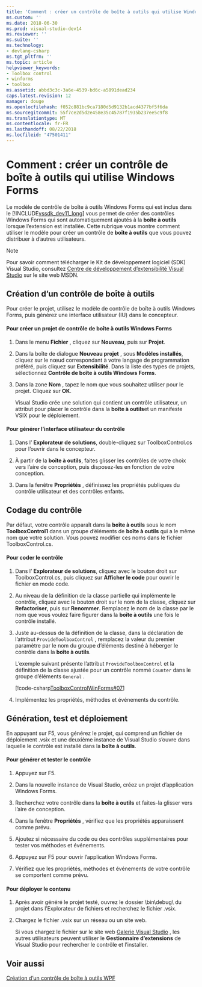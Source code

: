 ```yaml
---
title: 'Comment : créer un contrôle de boîte à outils qui utilise Windows Forms | Microsoft Docs'
ms.custom: ''
ms.date: 2018-06-30
ms.prod: visual-studio-dev14
ms.reviewer: ''
ms.suite: ''
ms.technology:
- devlang-csharp
ms.tgt_pltfrm: ''
ms.topic: article
helpviewer_keywords:
- Toolbox control
- winforms
- toolbox
ms.assetid: abbd3c3c-3a6e-4539-bd6c-a5891dead234
caps.latest.revision: 12
manager: douge
ms.openlocfilehash: f052c881bc9ca7180d5d9132b1acd4377bf5f6da
ms.sourcegitcommit: 55f7ce2d5d2e458e35c45787f1935b237ee5c9f8
ms.translationtype: MT
ms.contentlocale: fr-FR
ms.lasthandoff: 08/22/2018
ms.locfileid: "47501411"
---
```

# <a name="how-to-create-a-toolbox-control-that-uses-windows-forms"></a>Comment : créer un contrôle de boîte à outils qui utilise Windows Forms
Le modèle de contrôle de boîte à outils Windows Forms qui est inclus dans le [!INCLUDE[vssdk_dev11_long](../includes/vssdk-dev11-long-md.md)] vous permet de créer des contrôles Windows Forms qui sont automatiquement ajoutés à la **boîte à outils** lorsque l’extension est installée. Cette rubrique vous montre comment utiliser le modèle pour créer un contrôle de **boîte à outils** que vous pouvez distribuer à d’autres utilisateurs.  
  
> [!NOTE]
>  Pour savoir comment télécharger le Kit de développement logiciel (SDK) Visual Studio, consultez [Centre de développement d’extensibilité Visual Studio](http://go.microsoft.com/fwlink/?linkid=121964) sur le site web MSDN.  
  
## <a name="creating-a-toolbox-control"></a>Création d’un contrôle de boîte à outils  
 Pour créer le projet, utilisez le modèle de contrôle de boîte à outils Windows Forms, puis générez une interface utilisateur (IU) dans le concepteur.  
  
#### <a name="to-create-a-windows-forms-toolbox-control-project"></a>Pour créer un projet de contrôle de boîte à outils Windows Forms  
  
1.  Dans le menu **Fichier** , cliquez sur **Nouveau**, puis sur **Projet**.  
  
2.  Dans la boîte de dialogue **Nouveau projet** , sous **Modèles installés**, cliquez sur le nœud correspondant à votre langage de programmation préféré, puis cliquez sur **Extensibilité**. Dans la liste des types de projets, sélectionnez **Contrôle de boîte à outils Windows Forms**.  
  
3.  Dans la zone **Nom** , tapez le nom que vous souhaitez utiliser pour le projet. Cliquez sur **OK**.  
  
     Visual Studio crée une solution qui contient un contrôle utilisateur, un attribut pour placer le contrôle dans la **boîte à outils**et un manifeste VSIX pour le déploiement.  
  
#### <a name="to-build-the-control-ui"></a>Pour générer l’interface utilisateur du contrôle  
  
1.  Dans l’ **Explorateur de solutions**, double-cliquez sur ToolboxControl.cs pour l’ouvrir dans le concepteur.  
  
2.  À partir de la **boîte à outils**, faites glisser les contrôles de votre choix vers l’aire de conception, puis disposez-les en fonction de votre conception.  
  
3.  Dans la fenêtre **Propriétés** , définissez les propriétés publiques du contrôle utilisateur et des contrôles enfants.  
  
## <a name="coding-the-control"></a>Codage du contrôle  
 Par défaut, votre contrôle apparaît dans la **boîte à outils** sous le nom **ToolboxControl1** dans un groupe d’éléments de **boîte à outils** qui a le même nom que votre solution. Vous pouvez modifier ces noms dans le fichier ToolboxControl.cs.  
  
#### <a name="to-code-the-control"></a>Pour coder le contrôle  
  
1.  Dans l’ **Explorateur de solutions**, cliquez avec le bouton droit sur ToolboxControl.cs, puis cliquez sur **Afficher le code** pour ouvrir le fichier en mode code.  
  
2.  Au niveau de la définition de la classe partielle qui implémente le contrôle, cliquez avec le bouton droit sur le nom de la classe, cliquez sur **Refactoriser**, puis sur **Renommer**. Remplacez le nom de la classe par le nom que vous voulez faire figurer dans la **boîte à outils** une fois le contrôle installé.  
  
3.  Juste au-dessus de la définition de la classe, dans la déclaration de l’attribut `ProvideToolboxControl` , remplacez la valeur du premier paramètre par le nom du groupe d’éléments destiné à héberger le contrôle dans la **boîte à outils**.  
  
     L’exemple suivant présente l’attribut `ProvideToolboxControl` et la définition de la classe ajustée pour un contrôle nommé `Counter` dans le groupe d’éléments `General` .  
  
     [!code-csharp[ToolboxControlWinForms#07](../snippets/csharp/VS_Snippets_VSSDK/toolboxcontrolwinforms/cs/toolboxcontrol.cs#07)]  
  
4.  Implémentez les propriétés, méthodes et événements du contrôle.  
  
## <a name="building-testing-and-deployment"></a>Génération, test et déploiement  
 En appuyant sur F5, vous générez le projet, qui comprend un fichier de déploiement .vsix et une deuxième instance de Visual Studio s’ouvre dans laquelle le contrôle est installé dans la **boîte à outils**.  
  
#### <a name="to-build-and-test-the-control"></a>Pour générer et tester le contrôle  
  
1.  Appuyez sur F5.  
  
2.  Dans la nouvelle instance de Visual Studio, créez un projet d’application Windows Forms.  
  
3.  Recherchez votre contrôle dans la **boîte à outils** et faites-la glisser vers l’aire de conception.  
  
4.  Dans la fenêtre **Propriétés** , vérifiez que les propriétés apparaissent comme prévu.  
  
5.  Ajoutez si nécessaire du code ou des contrôles supplémentaires pour tester vos méthodes et événements.  
  
6.  Appuyez sur F5 pour ouvrir l’application Windows Forms.  
  
7.  Vérifiez que les propriétés, méthodes et événements de votre contrôle se comportent comme prévu.  
  
#### <a name="to-deploy-the-control"></a>Pour déployer le contenu  
  
1.  Après avoir généré le projet testé, ouvrez le dossier \bin\debug\ du projet dans l’Explorateur de fichiers et recherchez le fichier .vsix.  
  
2.  Chargez le fichier .vsix sur un réseau ou un site web.  
  
     Si vous chargez le fichier sur le site web [Galerie Visual Studio](http://go.microsoft.com/fwlink/?LinkID=123847) , les autres utilisateurs peuvent utiliser le **Gestionnaire d’extensions** de Visual Studio pour rechercher le contrôle et l’installer.  
  
## <a name="see-also"></a>Voir aussi  
 [Création d’un contrôle de boîte à outils WPF](../extensibility/creating-a-wpf-toolbox-control.md)